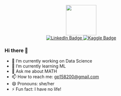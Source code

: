  <div id="header" align="center">
  <img src="https://media.giphy.com/media/WSBeyxvC1jH496xQGA/giphy.gif" width="100"/>
</div>
<div id="badges" align="center">
  <a href="https://www.linkedin.com/in/goral-patel-a387801a2/">
    <img src="https://img.shields.io/badge/LinkedIn-blue?style=for-the-badge&logo=linkedin&logoColor=white" alt="LinkedIn Badge"/>
  </a>
  <a href="https://www.kaggle.com/goralpatel">
    <img src="https://img.shields.io/badge/Kaggle-blue?style=for-the-badge&logo=kaggle&logoColor=white" alt="Kaggle Badge"/>
  </a>
</div>
<div id="badges" align="center">
    <img src="https://komarev.com/ghpvc/?username=gitonhubs&style=flat-square&color=blue" alt=""/>
 </div>

### Hi there 👋

- 🔭 I’m currently working on Data Science
- 🌱 I’m currently learning ML
- 💬 Ask me about MATH
- 📫 How to reach me: gp158200@gmail.com
- 😄 Pronouns: she/her
- ⚡ Fun fact: I have no life!
